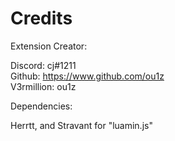 # Credits

Extension Creator:  

Discord: cj#1211  
Github: https://www.github.com/ou1z  
V3rmillion: ou1z  

Dependencies:  

Herrtt, and Stravant for "luamin.js"
